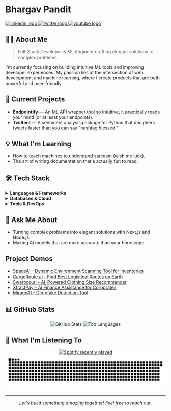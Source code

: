 # Bhargav Pandit

<a href="https://www.linkedin.com/in/bhargavprasadpandit/">
  <img src="https://raw.githubusercontent.com/maurodesouza/profile-readme-generator/master/src/assets/icons/social/linkedin/default.svg" width="52" height="40" alt="linkedin logo"  />
</a>
<a href="https://x.com/TheReal_Bhargav">
  <img src="https://raw.githubusercontent.com/maurodesouza/profile-readme-generator/master/src/assets/icons/social/twitter/default.svg" width="52" height="40" alt="twitter logo"  />
</a>
<a href="https://www.youtube.com/@bhargavpandit2300">
  <img src="https://raw.githubusercontent.com/maurodesouza/profile-readme-generator/master/src/assets/icons/social/youtube/default.svg" width="52" height="40" alt="youtube logo"  />
</a>

## 👨‍💻 About Me

> Full-Stack Developer & ML Engineer crafting elegant solutions to complex problems.

I'm currently focusing on building intuitive ML tools and improving developer experiences. My passion lies at the intersection of web development and machine learning, where I create products that are both powerful and user-friendly.

## 🚀 Current Projects

- **Endpointify** — An ML API wrapper tool so intuitive, it practically reads your mind (or at least your endpoints).​
- **TwiSent** — A sentiment analysis package for Python that deciphers tweets faster than you can say "hashtag blessed."

## 💡 What I'm Learning

- How to teach machines to understand sarcasm (wish me luck).
- The art of writing documentation that's actually fun to read.​

## 🛠️ Tech Stack

<details>
  <summary><b>Languages & Frameworks</b></summary>
  <br>
  
  ![JavaScript](https://img.shields.io/badge/JavaScript-323330?style=flat-square&logo=javascript&logoColor=F7DF1E)
  ![TypeScript](https://img.shields.io/badge/TypeScript-007ACC?style=flat-square&logo=typescript&logoColor=white)
  ![Python](https://img.shields.io/badge/Python-3670A0?style=flat-square&logo=python&logoColor=ffdd54)
  ![Go](https://img.shields.io/badge/Go-00ADD8?style=flat-square&logo=go&logoColor=white)
  ![C++](https://img.shields.io/badge/C++-00599C?style=flat-square&logo=c%2B%2B&logoColor=white)
  
  ![React](https://img.shields.io/badge/React-20232A?style=flat-square&logo=react&logoColor=61DAFB)
  ![Next.js](https://img.shields.io/badge/Next.js-000000?style=flat-square&logo=next.js&logoColor=white)
  ![Node.js](https://img.shields.io/badge/Node.js-6DA55F?style=flat-square&logo=node.js&logoColor=white)
  ![TensorFlow](https://img.shields.io/badge/TensorFlow-FF6F00?style=flat-square&logo=tensorflow&logoColor=white)
  ![PyTorch](https://img.shields.io/badge/PyTorch-EE4C2C?style=flat-square&logo=pytorch&logoColor=white)
</details>

<details>
  <summary><b>Databases & Cloud</b></summary>
  <br>
  
  ![MongoDB](https://img.shields.io/badge/MongoDB-4EA94B?style=flat-square&logo=mongodb&logoColor=white)
  ![PostgreSQL](https://img.shields.io/badge/PostgreSQL-316192?style=flat-square&logo=postgresql&logoColor=white)
  ![MySQL](https://img.shields.io/badge/MySQL-4479A1?style=flat-square&logo=mysql&logoColor=white)
  
  ![AWS](https://img.shields.io/badge/AWS-FF9900?style=flat-square&logo=amazon-aws&logoColor=white)
  ![Google Cloud](https://img.shields.io/badge/GCP-4285F4?style=flat-square&logo=google-cloud&logoColor=white)
  ![Vercel](https://img.shields.io/badge/Vercel-000000?style=flat-square&logo=vercel&logoColor=white)
</details>

<details>
  <summary><b>Tools & DevOps</b></summary>
  <br>
  
  ![Docker](https://img.shields.io/badge/Docker-0DB7ED?style=flat-square&logo=docker&logoColor=white)
  ![GitHub Actions](https://img.shields.io/badge/GitHub_Actions-2671E5?style=flat-square&logo=github-actions&logoColor=white)
  ![Postman](https://img.shields.io/badge/Postman-FF6C37?style=flat-square&logo=postman&logoColor=white)
</details>

## 💬 Ask Me About

- Turning complex problems into elegant solutions with Next.js and Node.js.
- Making AI models that are more accurate than your horoscope.

## Project Demos
- <a href="https://youtu.be/VJVs4gLJyE0">SpaceAI - Dynamic Environment Scanning Tool for Inventories</a>
- <a href="https://youtu.be/8Fk3ZO2nXoQ">CargoRoute.ai - Find Best Logistical Routes on Earth</a>
- <a href="https://youtu.be/D2eg5ouvNSs">Swaroop.ai - AI-Powered Clothing Size Recommender</a>
- <a href="https://youtu.be/RVxAdI7wzvo">XtractPay - AI Finance Assistance for Corporates</a>
- <a href="https://youtu.be/VJVs4gLJyE0">MirageAI - Deepfake Detection Tool</a>


## 📊 GitHub Stats

<div align="center">
  <img src="https://github-readme-stats.vercel.app/api?username=Thanatos1204&theme=tokyonight&hide_border=true&include_all_commits=true&count_private=true&show_icons=true&hide=contribs,issues" height="150" alt="GitHub Stats" />
  <img src="https://github-readme-stats.vercel.app/api/top-langs/?username=Thanatos1204&theme=tokyonight&hide_border=true&layout=compact&langs_count=6" height="150" alt="Top Languages" />
</div>

## 🎵 What I'm Listening To

<div align="center">
  <a href="https://open.spotify.com/user/8r0gjlvgbdea2wnrtlqtj87or">
    <img src="https://spotify-recently-played-readme.vercel.app/api?user=8r0gjlvgbdea2wnrtlqtj87or&count=3&unique=true" alt="Spotify recently played" />
  </a>
</div>

<div align="center">
  <picture>
    <source media="(prefers-color-scheme: dark)" srcset="https://raw.githubusercontent.com/Thanatos1204/Thanatos1204/output/github-snake-dark.svg" />
    <source media="(prefers-color-scheme: light)" srcset="https://raw.githubusercontent.com/Thanatos1204/Thanatos1204/output/github-snake.svg" />
    <img alt="github-snake" src="https://raw.githubusercontent.com/Thanatos1204/Thanatos1204/output/github-snake.svg" />
  </picture>
</div>

---

<div align="center">
  <i>Let's build something amazing together! Feel free to reach out.</i>
</div>
